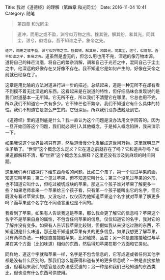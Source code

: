 Title: 我对《道德经》的理解（第四章 和光同尘）
Date: 2016-11-04 10:41
Category: 随笔

> 第四章 和光同尘

> 道冲，而用之或不盈，渊兮似万物之宗。挫其锐，解其纷，和其光，同其尘，湛兮，似或存。吾不知谁之子，象帝之先。

`道冲，而用之或不盈，渊兮似万物之宗。挫其锐，解其纷，和其光，同其尘，湛兮，似或存。吾不知谁之子，象帝之先。`道虽然是虚无的，但怎么用也用不完，深远的像万物本源。道将自己的锋芒消磨，将自己的繁杂消解，调和自己于光芒之中，混同自己于尘土之中，他深远的好像存在又好像不存在。我不知道它是如何产生的，好像在天帝之前就已经存在了。

这章是用比喻的方法对道进行进一步的描述。总结起来，道是一种无所不在却有看不到摸不着无比深远的东西。这看起来是在说道的特性，但仔细品味会发现说的是我们对道基本一无所知。它无所不在，所以我们不清楚它在哪里。它总也用不完，所以我们不知道它一共有多少。它不锋芒也不繁杂，我们不知道它有什么具体的特性。我们不知道它是怎么产生的。它很深远，所以我们没办法触及到它。

《道德经》里的道到底是什么？我一直认为这个问题是没办法用文字回答的。因为一旦开始回答这个问题，我们就必须引入其他概念，于是掉入概念陷阱，我来演示一下。

如果我说这个世界最初只有道，然后道慢慢分化发展成这世间万物，这里就明显产生矛盾了。“世界”这个概念怎么定义？它在道之前就存在了吗？它和道共存吗？如果道都解释不清，那“世界”这个概念怎么解释？这里还没有涉及到麻烦的时间问题。

这里我们再仔细探讨下给东西命名的问题。比如三个孩子，第一个见过苹果的画，知道它叫苹果；第二个见过苹果，但不知道它叫什么；第三个没见过苹果的外形，也不知道它叫什么，但吃过被切成块的苹果。那这三个孩子谁对苹果了解更多一些？如果老师拿来一个苹果给三个孩子看，只有第一个孩子能叫出它的名字，但它既没有看过苹果实物，又没吃过，仅仅因为他知道苹果这个名字就对苹果了解更多吗？而苹果这个名字在不同语言里也是不同的。

我看到了苹果，如果有人告诉我这是苹果，那么我会更了解它的信息吗？苹果这个名字不是苹果自身的属性，不包含任何苹果的信息，仅仅知道它的名字，我对它的了解并没有变多。如果有人告诉我苹果比较甜，但假如我从来没吃过甜的东西，不知道甜是什么味道，那还是不知道就苹果有关的更多信息。如果我想更了解苹果，只有两种办法，一种是直接接触苹果，比如触摸、品尝；另一种是直接接触过与苹果在某个方面（比如味道）相似的东西，然后得知苹果在那个方面和它类似。

同样地，道这个字就和苹果一样，名字是不包含信息的，它写成道或者任何其他字都是没有什么区别的。那我们怎么能获得和道有关的更多信息呢？一种是直接接触道，但看起来我们的感官是没办法感受道的；另一种是和我们已经知道的东西类比，但也没有什么东西可供使用。
